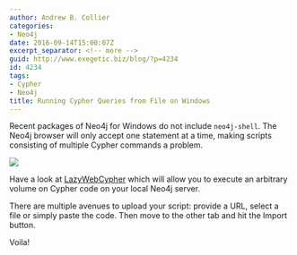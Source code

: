 ```yaml
---
author: Andrew B. Collier
categories:
- Neo4j
date: 2016-09-14T15:00:07Z
excerpt_separator: <!-- more -->
guid: http://www.exegetic.biz/blog/?p=4234
id: 4234
tags:
- Cypher
- Neo4j
title: Running Cypher Queries from File on Windows
---
```


Recent packages of Neo4j for Windows do not include `neo4j-shell`. The Neo4j browser will only accept one statement at a time, making scripts consisting of multiple Cypher commands a problem.

<!--more-->

<img src="/img/2016/09/lazywebcypher.png" >

Have a look at [LazyWebCypher](http://www.lyonwj.com/) which will allow you to execute an arbitrary volume on Cypher code on your local Neo4j server.

There are multiple avenues to upload your script: provide a URL, select a file or simply paste the code. Then move to the other tab and hit the Import button.

Voila!
